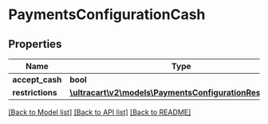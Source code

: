 # PaymentsConfigurationCash

## Properties
Name | Type | Description | Notes
------------ | ------------- | ------------- | -------------
**accept_cash** | **bool** |  | [optional] 
**restrictions** | [**\ultracart\v2\models\PaymentsConfigurationRestrictions**](PaymentsConfigurationRestrictions.md) |  | [optional] 

[[Back to Model list]](../README.md#documentation-for-models) [[Back to API list]](../README.md#documentation-for-api-endpoints) [[Back to README]](../README.md)


